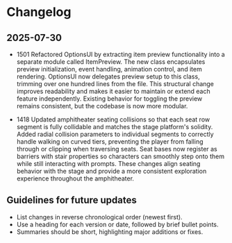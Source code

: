 # Changelog

## 2025-07-30

- 1501 Refactored OptionsUI by extracting item preview functionality into a separate module called ItemPreview. The new class encapsulates preview initialization, event handling, animation control, and item rendering. OptionsUI now delegates preview setup to this class, trimming over one hundred lines from the file. This structural change improves readability and makes it easier to maintain or extend each feature independently. Existing behavior for toggling the preview remains consistent, but the codebase is now more modular.

- 1418 Updated amphitheater seating collisions so that each seat row segment is fully collidable and matches the stage platform's solidity. Added radial collision parameters to individual segments to correctly handle walking on curved tiers, preventing the player from falling through or clipping when traversing seats. Seat bases now register as barriers with stair properties so characters can smoothly step onto them while still interacting with prompts. These changes align seating behavior with the stage and provide a more consistent exploration experience throughout the amphitheater.


## Guidelines for future updates
- List changes in reverse chronological order (newest first).
- Use a heading for each version or date, followed by brief bullet points.
- Summaries should be short, highlighting major additions or fixes.